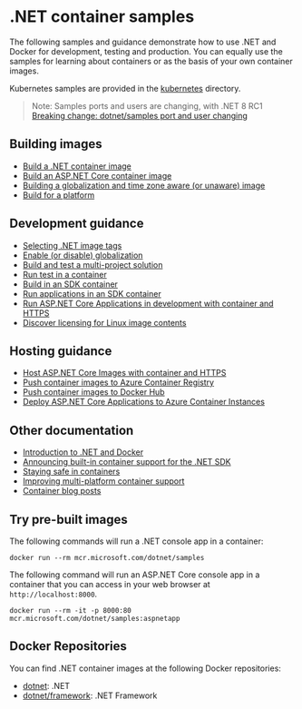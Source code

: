 # .NET container samples

The following samples and guidance demonstrate how to use .NET and Docker for development, testing and production. You can equally use the samples for learning about containers or as the basis of your own container images.

Kubernetes samples are provided in the [kubernetes](kubernetes/README.md) directory.

> Note: Samples ports and users are changing, with .NET 8 RC1 <br>
> [Breaking change: dotnet/samples port and user changing](https://github.com/dotnet/dotnet-docker/discussions/4764)

## Building images

* [Build a .NET container image](dotnetapp/README.md)
* [Build an ASP.NET Core container image](aspnetapp/README.md)
* [Building a globalization and time zone aware (or unaware) image](globalapp/README.md)
* [Build for a platform](build-for-a-platform.md)

## Development guidance

* [Selecting .NET image tags](../documentation/supported-tags.md)
* [Enable (or disable) globalization](enable-globalization.md)
* [Build and test a multi-project solution](complexapp/README.md)
* [Run test in a container](run-tests-in-sdk-container.md)
* [Build in an SDK container](build-in-sdk-container.md)
* [Run applications in an SDK container](run-in-sdk-container.md)
* [Run ASP.NET Core Applications in development with container and HTTPS](run-aspnetcore-https-development.md)
* [Discover licensing for Linux image contents](https://github.com/dotnet/dotnet-docker/blob/main/documentation/image-artifact-details.md)

## Hosting guidance

* [Host ASP.NET Core Images with container and HTTPS](host-aspnetcore-https.md)
* [Push container images to Azure Container Registry](push-image-to-acr.md)
* [Push container images to Docker Hub](push-image-to-dockerhub.md)
* [Deploy ASP.NET Core Applications to Azure Container Instances](deploy-container-to-aci.md)

## Other documentation

* [Introduction to .NET and Docker](https://learn.microsoft.com/dotnet/core/docker/)
* [Announcing built-in container support for the .NET SDK](https://devblogs.microsoft.com/dotnet/announcing-builtin-container-support-for-the-dotnet-sdk/)
* [Staying safe in containers](https://devblogs.microsoft.com/dotnet/staying-safe-with-dotnet-containers/)
* [Improving multi-platform container support](https://devblogs.microsoft.com/dotnet/improving-multiplatform-container-support/)
* [Container blog posts](https://devblogs.microsoft.com/dotnet/category/containers/)

## Try pre-built images

The following commands will run a .NET console app in a container:

```console
docker run --rm mcr.microsoft.com/dotnet/samples
```

The following command will run an ASP.NET Core console app in a container that you can access in your web browser at `http://localhost:8000`.

```console
docker run --rm -it -p 8000:80 mcr.microsoft.com/dotnet/samples:aspnetapp
```

## Docker Repositories

You can find .NET container images at the following Docker repositories:

* [dotnet](https://hub.docker.com/_/microsoft-dotnet/): .NET
* [dotnet/framework](https://hub.docker.com/_/microsoft-dotnet-framework/): .NET Framework
